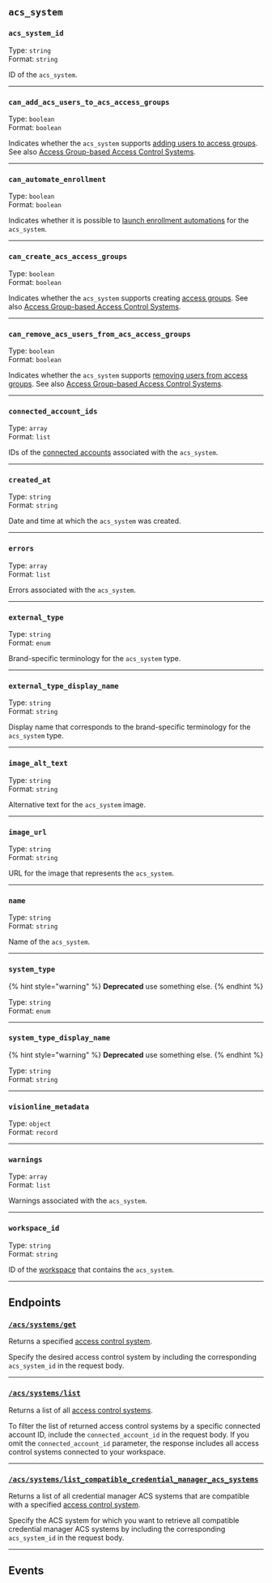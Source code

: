 ## `acs_system`

### `acs_system_id`

Type: `string`\
Format: `string`

ID of the `acs_system`.

---

### `can_add_acs_users_to_acs_access_groups`

Type: `boolean`\
Format: `boolean`

Indicates whether the `acs_system` supports [adding users to access groups](../../../capability-guides/access-systems/assigning-users-to-access-groups#add-an-acs-user-to-an-access-group.md). See also [Access Group-based Access Control Systems](../../../capability-guides/access-systems/understanding-access-control-system-differences#access-group-based-access-control-systems.md).

---

### `can_automate_enrollment`

Type: `boolean`\
Format: `boolean`

Indicates whether it is possible to [launch enrollment automations](../../../capability-guides/mobile-access-in-development/issuing-mobile-credentials-from-an-access-control-system#prepare-the-phones-for-a-user-identity-to-start-receiving-mobile-credentials-using-an-enrollment-aut.md) for the `acs_system`.

---

### `can_create_acs_access_groups`

Type: `boolean`\
Format: `boolean`

Indicates whether the `acs_system` supports creating [access groups](../../../capability-guides/access-systems/assigning-users-to-access-groups.md). See also [Access Group-based Access Control Systems](../../../capability-guides/access-systems/understanding-access-control-system-differences#access-group-based-access-control-systems.md).

---

### `can_remove_acs_users_from_acs_access_groups`

Type: `boolean`\
Format: `boolean`

Indicates whether the `acs_system` supports [removing users from access groups](../../../capability-guides/access-systems/assigning-users-to-access-groups#remove-an-acs-user-from-an-access-group.md). See also [Access Group-based Access Control Systems](../../../capability-guides/access-systems/understanding-access-control-system-differences#access-group-based-access-control-systems.md).

---

### `connected_account_ids`

Type: `array`\
Format: `list`

IDs of the [connected accounts](../../../core-concepts/connected-accounts.md) associated with the `acs_system`.

---

### `created_at`

Type: `string`\
Format: `string`

Date and time at which the `acs_system` was created.

---

### `errors`

Type: `array`\
Format: `list`

Errors associated with the `acs_system`.

---

### `external_type`

Type: `string`\
Format: `enum`

Brand-specific terminology for the `acs_system` type.

---

### `external_type_display_name`

Type: `string`\
Format: `string`

Display name that corresponds to the brand-specific terminology for the `acs_system` type.

---

### `image_alt_text`

Type: `string`\
Format: `string`

Alternative text for the `acs_system` image.

---

### `image_url`

Type: `string`\
Format: `string`

URL for the image that represents the `acs_system`.

---

### `name`

Type: `string`\
Format: `string`

Name of the `acs_system`.

---

### `system_type`

{% hint style="warning" %}
**Deprecated** use something else.
{% endhint %}

Type: `string`\
Format: `enum`

---

### `system_type_display_name`

{% hint style="warning" %}
**Deprecated** use something else.
{% endhint %}

Type: `string`\
Format: `string`

---

### `visionline_metadata`

Type: `object`\
Format: `record`

---

### `warnings`

Type: `array`\
Format: `list`

Warnings associated with the `acs_system`.

---

### `workspace_id`

Type: `string`\
Format: `string`

ID of the [workspace](../../../core-concepts/workspaces.md) that contains the `acs_system`.

---

## Endpoints

### [`/acs/systems/get`](.//acs/systems/get.md)

Returns a specified [access control system](../../../capability-guides/access-systems.md).

Specify the desired access control system by including the corresponding `acs_system_id` in the request body.

---

### [`/acs/systems/list`](.//acs/systems/list.md)

Returns a list of all [access control systems](../../../capability-guides/access-systems.md).

To filter the list of returned access control systems by a specific connected account ID, include the 
`connected_account_id` in the request body. If you omit the `connected_account_id` parameter, the 
response includes all access control systems connected to your workspace.

---

### [`/acs/systems/list_compatible_credential_manager_acs_systems`](.//acs/systems/list_compatible_credential_manager_acs_systems.md)

Returns a list of all credential manager ACS systems that are compatible with a specified 
[access control system](../../../capability-guides/access-systems.md).

Specify the ACS system for which you want to retrieve all compatible credential manager ACS 
systems by including the corresponding `acs_system_id` in the request body.

---

## Events